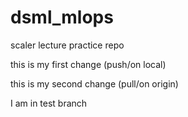 # dsml_mlops
scaler lecture practice repo

this is my first change (push/on local)

this is my second change (pull/on origin)

I am in test branch